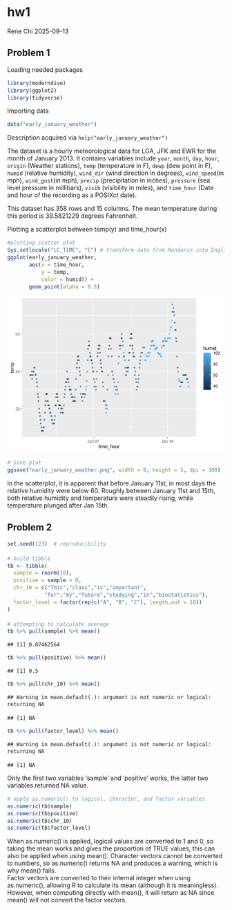 hw1
================
Rene Chi
2025-09-13

## Problem 1

Loading needed packages

``` r
library(moderndive)
library(ggplot2)
library(tidyverse)
```

Importing data

``` r
data("early_january_weather")
```

Description acquired via `help("early_january_weather")`

The dataset is a hourly meteorological data for LGA, JFK and EWR for the
month of January 2013. It contains variables include `year`, `month`,
`day`, `hour`, `origin` (Weather stations), `temp` (temperature in F),
`dewp` (dew point in F), `humid` (relative humidity), `wind_dir` (wind
direction in degrees), `wind_speed`(in mph), `wind_gust`(in mph),
`precip` (precipitation in inches), `pressure` (sea level pressure in
millibars), `visib` (visibility in miles), and `time_hour` (Date and
hour of the recording as a POSIXct date).

This dataset has 358 rows and 15 columns. The mean temperature during
this period is 39.5821229 degrees Fahrenheit.

Plotting a scatterplot between temp(y) and time_hour(x)

``` r
#plotting scatter plot 
Sys.setlocale("LC_TIME", "C") # transform date from Mandarin into English
ggplot(early_january_weather, 
       aes(x = time_hour, 
           y = temp, 
           color = humid)) +
       geom_point(alpha = 0.5) 
```

![](p8105_hw1_dc3964_files/figure-gfm/unnamed-chunk-3-1.png)<!-- -->

``` r
# Save plot
ggsave("early_january_weather.png", width = 8, height = 5, dpi = 300)
```

In the scatterplot, it is apparent that before January 11st, in most
days the relative humidity were below 60. Roughly between January 11st
and 15th, both relative humidity and temperature were steadily rising,
while temperature plunged after Jan 15th.

## Problem 2

``` r
set.seed(123)  # reproducibility

# build tibble
tb <- tibble(
  sample = rnorm(10),
  positive = sample > 0,
  chr_10 = c("This","class","is","important",
            "for","my","future","studying","in","biostatistics"),
  factor_level = factor(rep(c("A", "B", "C"), length.out = 10))
)

# attempting to calculate average
tb %>% pull(sample) %>% mean()
```

    ## [1] 0.07462564

``` r
tb %>% pull(positive) %>% mean()
```

    ## [1] 0.5

``` r
tb %>% pull(chr_10) %>% mean()
```

    ## Warning in mean.default(.): argument is not numeric or logical: returning NA

    ## [1] NA

``` r
tb %>% pull(factor_level) %>% mean()
```

    ## Warning in mean.default(.): argument is not numeric or logical: returning NA

    ## [1] NA

Only the first two variables ‘sample’ and ‘positive’ works, the latter
two variables returned NA value.

``` r
# apply as.numeric() to logical, character, and factor variables
as.numeric(tb$sample)
as.numeric(tb$positive)
as.numeric(tb$chr_10)
as.numeric(tb$factor_level)
```

When as.numeric() is applied, logical values are converted to 1 and 0,
so taking the mean works and gives the proportion of TRUE values, this
can also be applied when using mean(). Character vectors cannot be
converted to numbers, so as.numeric() returns NA and produces a warning,
which is why mean() fails.  
Factor vectors are converted to their internal integer when using
as.numeric(), allowing R to calculate its mean (although it is
meaningless). However, when computing directly with mean(), it will
return as NA since mean() will not convert the factor vectors.
